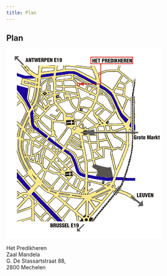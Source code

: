 ```yaml
---
title: Plan
---
```


## Plan

![Plan](route.jpg)

Het Predikheren  
Zaal Mandela  
G. De Stassartstraat 88,  
2800 Mechelen
